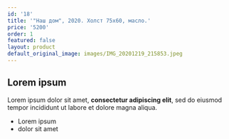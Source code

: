 ```yaml
---
id: '18'
title: '"Наш дом", 2020. Холст 75х60, масло.'
price: '5200'
order: 1
featured: false
layout: product
default_original_image: images/IMG_20201219_215853.jpeg
---
```

## Lorem ipsum

Lorem ipsum dolor sit amet, **consectetur adipiscing elit**, sed do eiusmod tempor incididunt ut labore et dolore magna aliqua.

- Lorem ipsum
- dolor sit amet